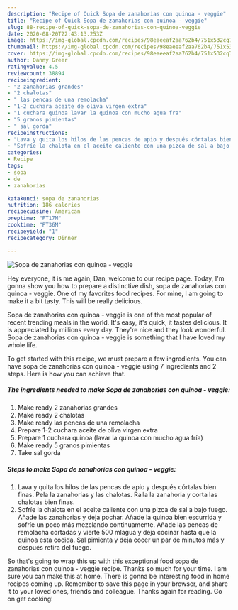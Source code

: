 ```yaml
---
description: "Recipe of Quick Sopa de zanahorias con quinoa - veggie"
title: "Recipe of Quick Sopa de zanahorias con quinoa - veggie"
slug: 88-recipe-of-quick-sopa-de-zanahorias-con-quinoa-veggie
date: 2020-08-20T22:43:13.253Z
image: https://img-global.cpcdn.com/recipes/98eaeeaf2aa762b4/751x532cq70/sopa-de-zanahorias-con-quinoa-veggie-foto-principal.jpg
thumbnail: https://img-global.cpcdn.com/recipes/98eaeeaf2aa762b4/751x532cq70/sopa-de-zanahorias-con-quinoa-veggie-foto-principal.jpg
cover: https://img-global.cpcdn.com/recipes/98eaeeaf2aa762b4/751x532cq70/sopa-de-zanahorias-con-quinoa-veggie-foto-principal.jpg
author: Danny Greer
ratingvalue: 4.5
reviewcount: 38894
recipeingredient:
- "2 zanahorias grandes"
- "2 chalotas"
- " las pencas de una remolacha"
- "1-2 cuchara aceite de oliva virgen extra"
- "1 cuchara quinoa lavar la quinoa con mucho agua fra"
- "5 granos pimientas"
- " sal gorda"
recipeinstructions:
- "Lava y quita los hilos de las pencas de apio y después córtalas bien finas. Pela la zanahorias y las chalotas. Ralla la zanahoria y corta las chalotas bien finas."
- "Sofríe la chalota en el aceite caliente con una pizca de sal a bajo fuego. Añade las zanahorias y deja pochar. Añade la quinoa bien escurrida y sofríe un poco más mezclando continuamente. Añade las pencas de remolacha cortadas y vierte 500 mlagua y deja cocinar hasta que la quinoa esta cocida. Sal pimienta y deja cocer un par de minutos más y después retira del fuego."
categories:
- Recipe
tags:
- sopa
- de
- zanahorias

katakunci: sopa de zanahorias 
nutrition: 186 calories
recipecuisine: American
preptime: "PT17M"
cooktime: "PT36M"
recipeyield: "1"
recipecategory: Dinner

---
```



![Sopa de zanahorias con quinoa - veggie](https://img-global.cpcdn.com/recipes/98eaeeaf2aa762b4/751x532cq70/sopa-de-zanahorias-con-quinoa-veggie-foto-principal.jpg)

Hey everyone, it is me again, Dan, welcome to our recipe page. Today, I'm gonna show you how to prepare a distinctive dish, sopa de zanahorias con quinoa - veggie. One of my favorites food recipes. For mine, I am going to make it a bit tasty. This will be really delicious.

Sopa de zanahorias con quinoa - veggie is one of the most popular of recent trending meals in the world. It's easy, it's quick, it tastes delicious. It is appreciated by millions every day. They're nice and they look wonderful. Sopa de zanahorias con quinoa - veggie is something that I have loved my whole life.




To get started with this recipe, we must prepare a few ingredients. You can have sopa de zanahorias con quinoa - veggie using 7 ingredients and 2 steps. Here is how you can achieve that.

<!--inarticleads1-->

##### The ingredients needed to make Sopa de zanahorias con quinoa - veggie:

1. Make ready 2 zanahorias grandes
1. Make ready 2 chalotas
1. Make ready  las pencas de una remolacha
1. Prepare 1-2 cuchara aceite de oliva virgen extra
1. Prepare 1 cuchara quinoa (lavar la quinoa con mucho agua fría)
1. Make ready 5 granos pimientas
1. Take  sal gorda




<!--inarticleads2-->

##### Steps to make Sopa de zanahorias con quinoa - veggie:

1. Lava y quita los hilos de las pencas de apio y después córtalas bien finas. Pela la zanahorias y las chalotas. Ralla la zanahoria y corta las chalotas bien finas.
1. Sofríe la chalota en el aceite caliente con una pizca de sal a bajo fuego. Añade las zanahorias y deja pochar. Añade la quinoa bien escurrida y sofríe un poco más mezclando continuamente. Añade las pencas de remolacha cortadas y vierte 500 mlagua y deja cocinar hasta que la quinoa esta cocida. Sal pimienta y deja cocer un par de minutos más y después retira del fuego.




So that's going to wrap this up with this exceptional food sopa de zanahorias con quinoa - veggie recipe. Thanks so much for your time. I am sure you can make this at home. There is gonna be interesting food in home recipes coming up. Remember to save this page in your browser, and share it to your loved ones, friends and colleague. Thanks again for reading. Go on get cooking!
